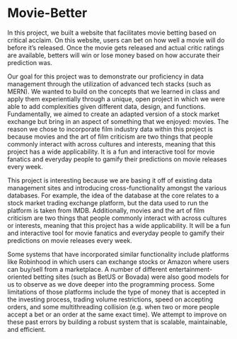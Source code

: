 # Movie-Better

In this project, we built a website that facilitates movie betting based on critical acclaim. On this website, users can bet on how well a movie will do before it’s released. Once the movie gets released and actual critic ratings are available, betters will win or lose money based on how accurate their prediction was. 

Our goal for this project was to demonstrate our proficiency in data management through the utilization of advanced tech stacks (such as MERN). We wanted to build on the concepts that we learned in class and apply them experientially through a unique, open project in which we were able to add complexities given different data, design, and functions. Fundamentally, we aimed to create an adapted version of a stock market exchange but bring in an aspect of something that we enjoyed: movies. The reason we chose to incorporate film industry data within this project is because movies and the art of film criticism are two things that people commonly interact with across cultures and interests, meaning that this project has a wide applicability. It is a fun and interactive tool for movie fanatics and everyday people to gamify their predictions on movie releases every week. 

This project is interesting because we are basing it off of existing data management sites and introducing cross-functionality amongst the various databases. For example, the idea of the database at the core relates to a stock market trading exchange platform, but the data used to run the platform is taken from IMDB. Additionally, movies and the art of film criticism are two things that people commonly interact with across cultures or interests, meaning that this project has a wide applicability. It will be a fun and interactive tool for movie fanatics and everyday people to gamify their predictions on movie releases every week. 

Some systems that have incorporated similar functionality include platforms like Robinhood in which users can exchange stocks or Amazon where users can buy/sell from a marketplace. A number of different entertainment-oriented betting sites (such as BetUS or Bovada) were also good models for us to observe as we dove deeper into the programming process. Some limitations of those platforms include the type of money that is accepted in the investing process, trading volume restrictions, speed on accepting orders, and some multithreading collision (e.g. when two or more people accept a bet or an order at the same exact time). We attempt to improve on these past errors by building a robust system that is scalable, maintainable, and efficient. 
